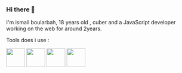 ### Hi there 👋

I'm ismail boularbah, 18 years old , cuber and a JavaScript developer working on the web for around 2years.

Tools does i use :

<img height="50px" width="50px" src="https://boularbahismail.netlify.app/img/ai/jslogo.svg" /> 

<img height="50px" width="50px" src="https://boularbahismail.netlify.app/img/ai/python.svg" /> 

<img height="50px" width="50px" src="https://boularbahismail.netlify.app/img/ai/git.svg" /> 

<img height="50px" width="50px" src="https://boularbahismail.netlify.app/img/ai/nodejs-icon.svg" />
